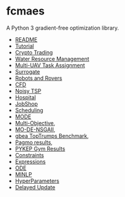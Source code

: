 # fcmaes
A Python 3 gradient-free optimization library.

- [README](https://github.com/dietmarwo/fast-cma-es/blob/master/README.adoc)
- [Tutorial](https://github.com/dietmarwo/fast-cma-es/blob/master/tutorials/Tutorial.adoc)
- [Crypto Trading](https://github.com/dietmarwo/fast-cma-es/blob/master/tutorials/CryptoTrading.adoc)
- [Water Resource Management](https://github.com/dietmarwo/fast-cma-es/blob/master/tutorials/Water.adoc)  
- [Multi-UAV Task Assignment](https://github.com/dietmarwo/fast-cma-es/blob/master/tutorials/UAV.adoc) 
- [Surrogate](https://github.com/dietmarwo/fast-cma-es/blob/master/tutorials/Surrogate.adoc)
- [Robots and Rovers](https://github.com/dietmarwo/fast-cma-es/blob/master/tutorials/RobotRover.adoc)
- [CFD](https://github.com/dietmarwo/fast-cma-es/blob/master/tutorials/FluidDynamics.adoc)
- [Noisy TSP](https://github.com/dietmarwo/fast-cma-es/blob/master/tutorials/TSP.adoc)
- [Hospital](https://github.com/dietmarwo/fast-cma-es/blob/master/tutorials/Hospital.adoc)
- [JobShop](https://github.com/dietmarwo/fast-cma-es/blob/master/tutorials/JobShop.adoc)
- [Scheduling](https://github.com/dietmarwo/fast-cma-es/blob/master/tutorials/Scheduling.adoc)
- [MODE](https://github.com/dietmarwo/fast-cma-es/blob/master/tutorials/MODE.adoc)
- [Multi-Objective](https://github.com/dietmarwo/fast-cma-es/blob/master/tutorials/MultiObjective.adoc), 
- [MO-DE-NSGAII](https://github.com/dietmarwo/fast-cma-es/blob/master/tutorials/NSGAII.adoc), 
- [gbea TopTrumps Benchmark](https://github.com/dietmarwo/fast-cma-es/blob/master/tutorials/TopTrumps.adoc),
- [Pagmo results](https://github.com/dietmarwo/fast-cma-es/blob/master/tutorials/PAGMO.adoc), 
- [PYKEP Gym Results](https://github.com/dietmarwo/fast-cma-es/blob/master/tutorials/PYKEP.adoc)
- [Constraints](https://github.com/dietmarwo/fast-cma-es/blob/master/tutorials/Constraints.adoc)
- [Expressions](https://github.com/dietmarwo/fast-cma-es/blob/master/tutorials/Expressions.adoc)
- [ODE](https://github.com/dietmarwo/fast-cma-es/blob/master/tutorials/ODE.adoc)
- [MINLP](https://github.com/dietmarwo/fast-cma-es/blob/master/tutorials/MINLP.adoc)
- [HyperParameters](https://github.com/dietmarwo/fast-cma-es/blob/master/tutorials/HyperparameterOptimization.adoc)
- [Delayed Update](https://github.com/dietmarwo/fast-cma-es/blob/master/tutorials/DelayedUpdate.adoc)




